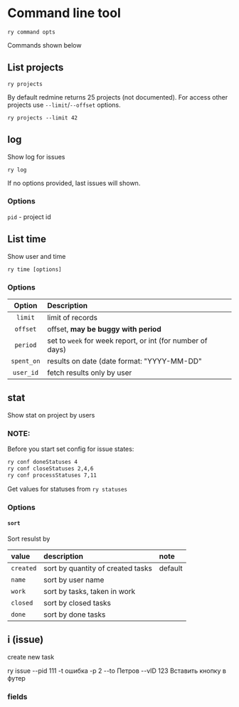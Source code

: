 # Command line tool

```
ry command opts
```

Commands shown below

## List projects

```
ry projects
```

By default redmine returns 25 projects (not documented). For access other projects use `--limit`/`--offset` options.

```
ry projects --limit 42
```




## log

Show log for issues

```
ry log
```

If no options provided, last issues will shown.

### Options

`pid` - project id


## List time


Show user and time

```
ry time [options]
```

### Options

| Option          | Description                                 |
|:---------------:|:--------------------------------------------|
| `limit`         | limit of records                            |
| `offset`        | offset, **may be buggy with period**        |
| `period`        | set to `week` for week report, or int (for number of days) |
| `spent_on`      | results on date (date format: "YYYY-MM-DD"  |
| `user_id`       | fetch results only by user                  |



## stat

Show stat on project by users

### NOTE:

Before you start set config for issue states:

```bash
ry conf doneStatuses 4
ry conf closeStatuses 2,4,6
ry conf processStatuses 7,11
```

Get values for statuses from `ry statuses`


### Options

#### `sort`

Sort resulst by

| value | description | note |
|:----------|:---------|:------------|
| `created` | sort by quantity of created tasks | default |
| `name`    | sort by user name         | |
| `work`    | sort by tasks, taken in work | |
| `closed`  | sort by closed tasks           | |
| `done`    | sort by done tasks        | |


## i (issue)

create new task

ry issue --pid 111 -t ошибка -p 2 --to Петров --vID 123 Вставить кнопку в футер



### fields
